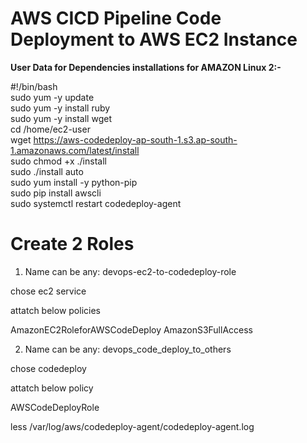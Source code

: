 # AWS CICD Pipeline Code Deployment to AWS EC2 Instance


<b>User Data for Dependencies installations for AMAZON Linux 2:-</b>

#!/bin/bash<br />
sudo yum -y update<br />
sudo yum -y install ruby<br />
sudo yum -y install wget<br />
cd /home/ec2-user<br />
wget https://aws-codedeploy-ap-south-1.s3.ap-south-1.amazonaws.com/latest/install<br />
sudo chmod +x ./install<br />
sudo ./install auto<br />
sudo yum install -y python-pip<br />
sudo pip install awscli<br />
sudo systemctl restart codedeploy-agent


# Create 2 Roles

1. Name can be any: devops-ec2-to-codedeploy-role

chose ec2 service

attatch below policies

AmazonEC2RoleforAWSCodeDeploy
AmazonS3FullAccess

2. Name can be any: devops_code_deploy_to_others

chose codedeploy

attatch below policy

AWSCodeDeployRole


less /var/log/aws/codedeploy-agent/codedeploy-agent.log
